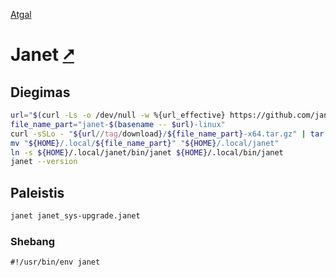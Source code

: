 [Atgal](./readme.md)

# Janet [&#x2B67;](https://janet-lang.org/)

## Diegimas

```bash
url="$(curl -Ls -o /dev/null -w %{url_effective} https://github.com/janet-lang/janet/releases/latest)"
file_name_part="janet-$(basename -- $url)-linux"
curl -sSLo - "${url//tag/download}/${file_name_part}-x64.tar.gz" | tar -xzvC "${HOME}/.local"
mv "${HOME}/.local/${file_name_part}" "${HOME}/.local/janet"
ln -s ${HOME}/.local/janet/bin/janet ${HOME}/.local/bin/janet
janet --version
```

## Paleistis

```bash
janet janet_sys-upgrade.janet
```

### Shebang

```shebang
#!/usr/bin/env janet
```
